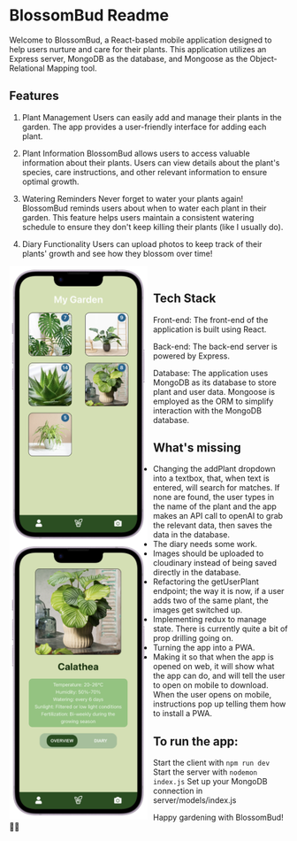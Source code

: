# BlossomBud Readme

Welcome to BlossomBud, a React-based mobile application designed to help users nurture and care for their plants. This application utilizes an Express server, MongoDB as the database, and Mongoose as the Object-Relational Mapping tool.

## Features
1. Plant Management
Users can easily add and manage their plants in the garden. The app provides a user-friendly interface for adding each plant.

2. Plant Information
BlossomBud allows users to access valuable information about their plants. Users can view details about the plant's species, care instructions, and other relevant information to ensure optimal growth.

3. Watering Reminders
Never forget to water your plants again! BlossomBud reminds users about when to water each plant in their garden. This feature helps users maintain a consistent watering schedule to ensure they don't keep killing their plants (like I usually do).

4. Diary Functionality
Users can upload photos to keep track of their plants' growth and see how they blossom over time!

<img src="https://github.com/loickho/BlossomBud/blob/master/Garden.png?raw=true" alt="Screenshot of the garden page." style="float:left; margin-right: 10px;" height="500" />
<img src="https://github.com/loickho/BlossomBud/blob/master/plant-details.png?raw=true" alt="Screenshot of the plant details page." style="float:left; margin-right: 10px;" height="500" />

<br/>

## Tech Stack
Front-end: The front-end of the application is built using React.

Back-end: The back-end server is powered by Express.

Database: The application uses MongoDB as its database to store plant and user data. Mongoose is employed as the ORM to simplify interaction with the MongoDB database.

## What's missing
- Changing the addPlant dropdown into a textbox, that, when text is entered, will search for matches. If none are found, the user types in the name of the plant and the app makes an API call to openAI to grab the relevant data, then saves the data in the database.
- The diary needs some work.
- Images should be uploaded to cloudinary instead of being saved directly in the database.
- Refactoring the getUserPlant endpoint; the way it is now, if a user adds two of the same plant, the images get switched up.
- Implementing redux to manage state. There is currently quite a bit of prop drilling going on.
- Turning the app into a PWA.
- Making it so that when the app is opened on web, it will show what the app can do, and will tell the user to open on mobile to download. When the user opens on mobile, instructions pop up telling them how to install a PWA.

## To run the app:
Start the client with `npm run dev`
Start the server with `nodemon index.js`
Set up your MongoDB connection in server/models/index.js

Happy gardening with BlossomBud! 🌿🌱